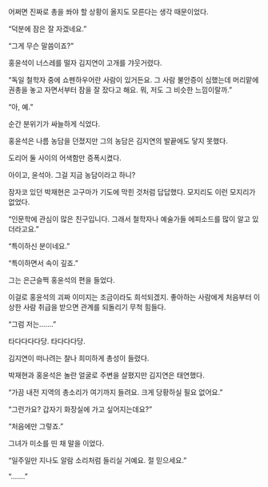 어쩌면 진짜로 총을 쏴야 할 상황이 올지도 모른다는 생각 때문이었다.

“덕분에 잠은 잘 자겠네요.”

“그게 무슨 말씀이죠?”

홍윤석이 너스레를 떨자 김지연이 고개를 갸웃거렸다.

“독일 철학자 중에 쇼펜하우어란 사람이 있거든요. 그 사람 불안증이 심했는데 머리맡에 권총을 놓고 자면서부터 잠을 잘 잤다고 해요. 뭐, 저도 그 비슷한 느낌이랄까.”

“아, 예.”

순간 분위기가 싸늘하게 식었다.

홍윤석은 나름 농담을 던졌지만 그의 농담은 김지연의 발끝에도 닿지 못했다.

도리어 둘 사이의 어색함만 증폭시켰다.

아이고, 윤석아. 그걸 지금 농담이라고 하니?

잠자코 있던 박재현은 고구마가 기도에 막힌 것처럼 답답했다. 모지리도 이런 모지리가 없었다.

“인문학에 관심이 많은 친구입니다. 그래서 철학자나 예술가들 에피소드를 많이 알고 있더라고요.”

“특이하신 분이네요.”

“특이하면서 속이 깊죠.”

그는 은근슬쩍 홍윤석의 편을 들었다.

이걸로 홍윤석의 괴짜 이미지는 조금이라도 희석되겠지. 좋아하는 사람에게 처음부터 이상한 사람 취급을 받으면 관계를 되돌리기 무척 힘들다.

“그럼 저는…….”

타다다다다당. 타다다다당.

김지연이 떠나려는 찰나 희미하게 총성이 들렸다.

박재현과 홍윤석은 놀란 얼굴로 주변을 살폈지만 김지연은 태연했다.

“가끔 내전 지역의 총소리가 여기까지 들려요. 크게 당황하실 필요 없어요.”

“그런가요? 갑자기 화장실에 가고 싶어지는데요?”

“처음에만 그렇죠.”

그녀가 미소를 띤 채 말을 이었다.

“일주일만 지나도 알람 소리처럼 들리실 거예요. 절 믿으세요.”

“…….”